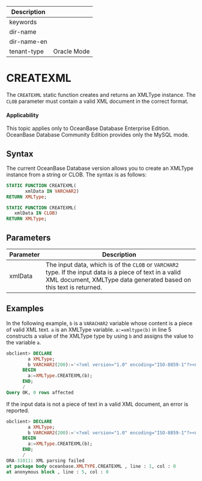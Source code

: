 | Description   |                 |
|---------------|-----------------|
| keywords      |                 |
| dir-name      |                 |
| dir-name-en   |                 |
| tenant-type   | Oracle Mode     |

# CREATEXML

The `CREATEXML` static function creates and returns an XMLType instance. The `CLOB` parameter must contain a valid XML document in the correct format.


  <main id="notice" >
    <h4>Applicability</h4>
    <p>This topic applies only to OceanBase Database Enterprise Edition. OceanBase Database Community Edition provides only the MySQL mode. </p>
  </main>

## Syntax

The current OceanBase Database version allows you to create an XMLType instance from a string or CLOB. The syntax is as follows:

```sql
STATIC FUNCTION CREATEXML(
       xmlData IN VARCHAR2)
RETURN XMLType;

STATIC FUNCTION CREATEXML(
   xmlData IN CLOB)
RETURN XMLType;
```



## Parameters



| Parameter | Description |
|---------|-----------------------------------------|
| xmlData | The input data, which is of the `CLOB` or `VARCHAR2` type. If the input data is a piece of text in a valid XML document, XMLType data generated based on this text is returned.  |


## Examples

In the following example, `b` is a `VARACHAR2` variable whose content is a piece of valid XML text. `a` is an XMLType variable. `a:=xmltype(b)` in line 5 constructs a value of the XMLType type by using `b` and assigns the value to the variable `a`.

```sql
obclient> DECLARE
        a XMLType;
        b VARCHAR2(200):='<?xml version="1.0" encoding="ISO-8859-1"?><note><heading>Reminder</heading></note>';
      BEGIN
        a:=XMLType.CREATEXML(b);
      END;
      /
Query OK, 0 rows affected
```

If the input data is not a piece of text in a valid XML document, an error is reported.

```sql
obclient> DECLARE
        a XMLType;
        b VARCHAR2(200):='<?xml version="1.0" encoding="ISO-8859-1"?><note><heading>Reminder</heading></error>';
      BEGIN
        a:=XMLType.CREATEXML(b);
      END;
      /
ORA-31011: XML parsing failed
at package body oceanbase.XMLTYPE.CREATEXML , line : 1, col : 0
at anonymous block , line : 5, col : 0
```
